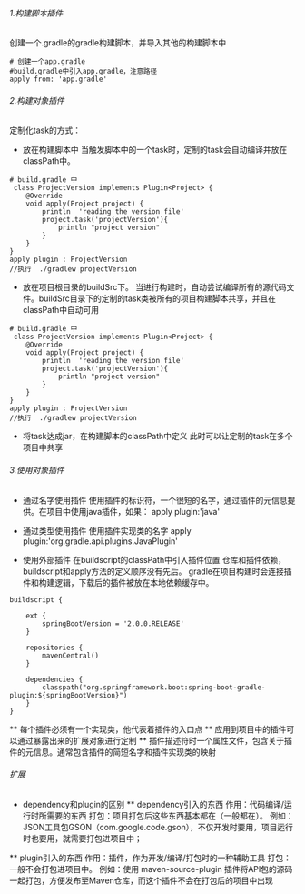 
###### 1.构建脚本插件
创建一个.gradle的gradle构建脚本，并导入其他的构建脚本中
```
# 创建一个app.gradle
#build.gradle中引入app.gradle，注意路径
apply from: 'app.gradle'

```

######  2.构建对象插件
定制化task的方式：
* 放在构建脚本中
当触发脚本中的一个task时，定制的task会自动编译并放在classPath中。
```
# build.gradle 中
 class ProjectVersion implements Plugin<Project> {
    @Override
    void apply(Project project) {
        println  'reading the version file'
        project.task('projectVersion'){
            println "project version"
        }
    }
}
apply plugin : ProjectVersion
//执行  ./gradlew projectVersion
```
* 放在项目根目录的buildSrc下。
当进行构建时，自动尝试编译所有的源代码文件。buildSrc目录下的定制的task类被所有的项目构建脚本共享，并且在classPath中自动可用
```
# build.gradle 中
 class ProjectVersion implements Plugin<Project> {
    @Override
    void apply(Project project) {
        println  'reading the version file'
        project.task('projectVersion'){
            println "project version"
        }
    }
}
apply plugin : ProjectVersion
//执行  ./gradlew projectVersion
```
* 将task达成jar，在构建脚本的classPath中定义
此时可以让定制的task在多个项目中共享

###### 3.使用对象插件
* 通过名字使用插件
使用插件的标识符，一个很短的名字，通过插件的元信息提供。在项目中使用java插件，如果：
apply plugin:'java'
* 通过类型使用插件
使用插件实现类的名字
apply plugin:'org.gradle.api.plugins.JavaPlugin'

* 使用外部插件
在buildscript的classPath中引入插件位置 仓库和插件依赖，buildscript和apply方法的定义顺序没有先后。
gradle在项目构建时会连接插件和构建逻辑，下载后的插件被放在本地依赖缓存中。
```
buildscript {

    ext {
        springBootVersion = '2.0.0.RELEASE'
    }

    repositories {
        mavenCentral()
    }

    dependencies {
        classpath("org.springframework.boot:spring-boot-gradle-plugin:${springBootVersion}")
    }
}
```

** 每个插件必须有一个实现类，他代表着插件的入口点
** 应用到项目中的插件可以通过暴露出来的扩展对象进行定制
** 插件描述符时一个属性文件，包含关于插件的元信息。通常包含插件的简短名字和插件实现类的映射

###### 扩展
* dependency和plugin的区别
** dependency引入的东西
作用：代码编译/运行时所需要的东西
打包：项目打包后这些东西基本都在（一般都在）。
例如：JSON工具包GSON（com.google.code.gson），不仅开发时要用，项目运行时也要用，就需要打包进项目中；

** plugin引入的东西
作用：插件，作为开发/编译/打包时的一种辅助工具
打包：一般不会打包进项目中。
例如：使用 maven-source-plugin 插件将API包的源码一起打包，方便发布至Maven仓库，而这个插件不会在打包后的项目中出现
